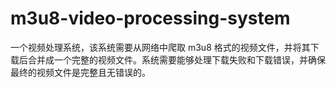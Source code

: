 # m3u8-video-processing-system
一个视频处理系统，该系统需要从网络中爬取 m3u8 格式的视频文件，并将其下载后合并成一个完整的视频文件。系统需要能够处理下载失败和下载错误，并确保最终的视频文件是完整且无错误的。
